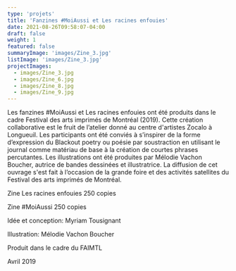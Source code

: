 ```yaml
---
type: 'projets'
title: 'Fanzines #MoiAussi et Les racines enfouies'
date: 2021-08-26T09:58:07-04:00
draft: false
weight: 1
featured: false
summaryImage: 'images/Zine_3.jpg'
listImage: 'images/Zine_3.jpg'
projectImages:
  - images/Zine_3.jpg
  - images/Zine_6.jpg
  - images/Zine_8.jpg
  - images/Zine_9.jpg
---
```


Les fanzines #MoiAussi et Les racines enfouies ont été produits dans le cadre Festival des arts imprimés de Montréal (2019). Cette création collaborative est le fruit de l’atelier donné au centre d'artistes Zocalo à Longueuil. Les participants ont été conviés à s’inspirer de la forme d’expression du Blackout poetry ou poésie par soustraction en utilisant le journal comme matériau de base à la création de courtes phrases percutantes. Les illustrations ont été produites par Mélodie Vachon Boucher, autrice de bandes dessinées et illustratrice. La diffusion de cet ouvrage s'est fait à l’occasion de la grande foire et des activités satellites du Festival des arts imprimés de Montréal.

Zine Les racines enfouies 250 copies

Zine #MoiAussi 250 copies

Idée et conception: Myriam Tousignant

Illustration: Mélodie Vachon Boucher

Produit dans le cadre du FAIMTL

Avril 2019
